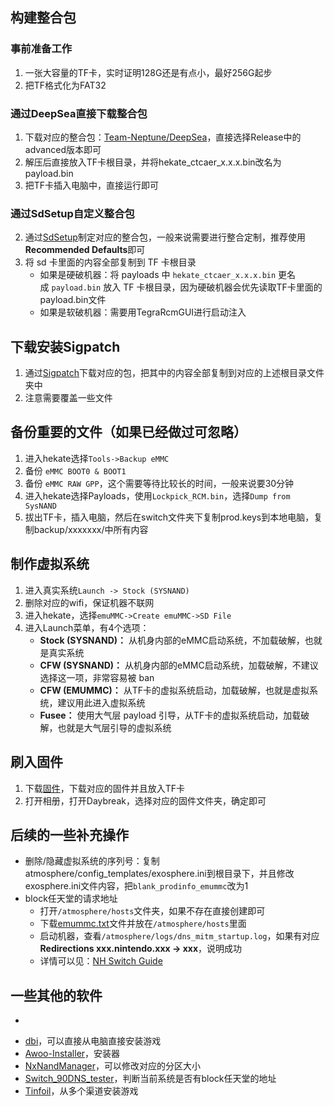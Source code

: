 ## 构建整合包

### 事前准备工作

1. 一张大容量的TF卡，实时证明128G还是有点小，最好256G起步
2. 把TF格式化为FAT32

### 通过DeepSea直接下载整合包

1. 下载对应的整合包：[Team-Neptune/DeepSea](https://github.com/Team-Neptune/DeepSea)，直接选择Release中的advanced版本即可
2. 解压后直接放入TF卡根目录，并将hekate_ctcaer_x.x.x.bin改名为payload.bin
3. 把TF卡插入电脑中，直接运行即可

### 通过SdSetup自定义整合包

2. 通过[SdSetup](https://www.sdsetup.com/console?switch)制定对应的整合包，一般来说需要进行整合定制，推荐使用**Recommended Defaults**即可
3. 将 sd 卡里面的内容全部复制到 TF 卡根目录
	- 如果是硬破机器：将 payloads 中 `hekate_ctcaer_x.x.x.bin` 更名成 `payload.bin` 放入 TF 卡根目录，因为硬破机器会优先读取TF卡里面的payload.bin文件
	- 如果是软破机器：需要用TegraRcmGUI进行启动注入

## 下载安装Sigpatch

1. 通过[Sigpatch](https://sigmapatches.coomer.party/)下载对应的包，把其中的内容全部复制到对应的上述根目录文件夹中
2. 注意需要覆盖一些文件

## 备份重要的文件（如果已经做过可忽略）

1. 进入hekate选择`Tools->Backup eMMC`
2. 备份 `eMMC BOOT0 & BOOT1`
3. 备份 `eMMC RAW GPP`，这个需要等待比较长的时间，一般来说要30分钟
4. 进入hekate选择Payloads，使用`Lockpick_RCM.bin`，选择`Dump from SysNAND`
5. 拔出TF卡，插入电脑，然后在switch文件夹下复制prod.keys到本地电脑，复制backup/xxxxxxx/中所有内容

## 制作虚拟系统

1. 进入真实系统`Launch -> Stock (SYSNAND)`
2. 删除对应的wifi，保证机器不联网
3. 进入hekate，选择`emuMMC->Create emuMMC->SD File`
4. 进入Launch菜单，有4个选项：
	-   **Stock (SYSNAND)：** 从机身内部的eMMC启动系统，不加载破解，也就是真实系统
	-   **CFW (SYSNAND)：** 从机身内部的eMMC启动系统，加载破解，不建议选择这一项，非常容易被 ban
	-   **CFW (EMUMMC)：** 从TF卡的虚拟系统启动，加载破解，也就是虚拟系统，建议用此进入虚拟系统
	-   **Fusee：** 使用大气层 payload 引导，从TF卡的虚拟系统启动，加载破解，也就是大气层引导的虚拟系统

## 刷入固件

1. 下载[固件](https://darthsternie.net/switch-firmwares/)，下载对应的固件并且放入TF卡
2. 打开相册，打开Daybreak，选择对应的固件文件夹，确定即可

## 后续的一些补充操作

- 删除/隐藏虚拟系统的序列号：复制atmosphere/config_templates/exosphere.ini到根目录下，并且修改exosphere.ini文件内容，把`blank_prodinfo_emummc`改为1
- block任天堂的请求地址
	- 打开`/atmosphere/hosts`文件夹，如果不存在直接创建即可
	- 下载[emummc.txt](https://nh-server.github.io/switch-guide/files/emummc.txt)文件并放在`/atmosphere/hosts`里面
	- 启动机器，查看`/atmosphere/logs/dns_mitm_startup.log`，如果有对应**Redirections xxx.nintendo.xxx -> xxx**，说明成功
	- 详情可以见：[NH Switch Guide](https://nh-server.github.io/switch-guide/extras/blocking_nintendo/)

## 一些其他的软件

- ~~~~下载 [ITotalJustice/patches](https://github.com/ITotalJustice/patches)，直接解压到根目录，这样才能运行破解游戏
- [dbi](https://github.com/rashevskyv/dbi)，可以直接从电脑直接安装游戏
- [Awoo-Installer](https://github.com/Huntereb/Awoo-Installer)，安装器
- [NxNandManager](https://github.com/eliboa/NxNandManager)，可以修改对应的分区大小
- [Switch_90DNS_tester](https://github.com/meganukebmp/Switch_90DNS_tester)，判断当前系统是否有block任天堂的地址
- [Tinfoil](https://tinfoil.io/Download)，从多个渠道安装游戏